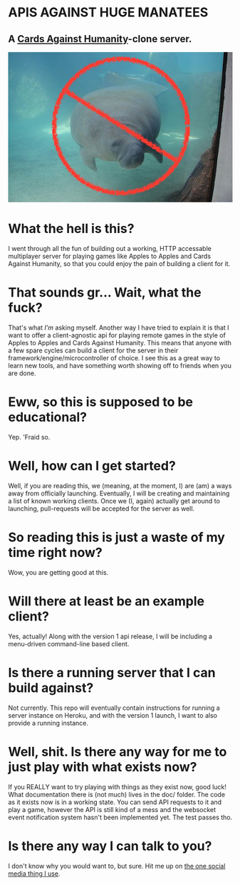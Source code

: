 # APIS AGAINST HUGE MANATEES
## A [Cards Against Humanity](https://www.cardsagainsthumanity.com/)-clone server.
![A huge manatee with a circle and slash around it.](doc/manatee.jpg)

# What the hell is this?
I went through all the fun of building out a working, HTTP accessable multiplayer server for playing games like Apples to Apples and Cards Against Humanity, so that you could enjoy the pain of building a client for it.

# That sounds gr... Wait, what the fuck?
That's what *I'm* asking myself. Another way I have tried to explain it is that I want to offer a client-agnostic api for playing remote games in the style of Apples to Apples and Cards Against Humanity. This means that anyone with a few spare cycles can build a client for the server in their framework/engine/microcontroller of choice. I see this as a great way to learn new tools, and have something worth showing off to friends when you are done.

# Eww, so this is supposed to be educational?
Yep. 'Fraid so.

# Well, how can I get started?
Well, if you are reading this, we (meaning, at the moment, I) are (am) a ways away from officially launching. Eventually, I will be creating and maintaining a list of known working clients. Once we (I, again) actually get around to launching, pull-requests will be accepted for the server as well.

# So reading this is just a waste of my time right now?
Wow, you are getting good at this.

# Will there at least be an example client?
Yes, actually! Along with the version 1 api release, I will be including a menu-driven command-line based client.

# Is there a running server that I can build against?
Not currently. This repo will eventually contain instructions for running a server instance on Heroku, and with the version 1 launch, I want to also provide a running instance.

# Well, shit. Is there any way for me to just play with what exists now?
If you REALLY want to try playing with things as they exist now, good luck! What documentation there is (not much) lives in the doc/ folder. The code as it exists now is in a working state. You can send API requests to it and play a game, however the API is still kind of a mess and the websocket event notification system hasn't been implemented yet. The test passes tho.

# Is there any way I can talk to you?
I don't know why you would want to, but sure. Hit me up on [the one social media thing I use](http://twitter.com/rgegriff).